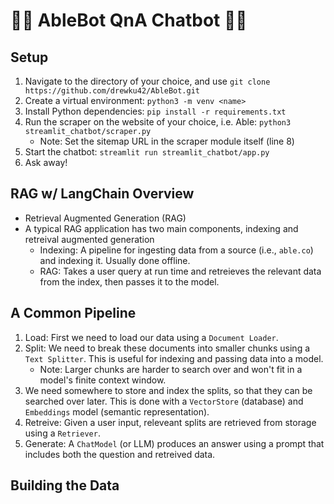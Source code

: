 # 🌟🤖 AbleBot QnA Chatbot 🤖🌟

## Setup
1. Navigate to the directory of your choice, and use `git clone https://github.com/drewku42/AbleBot.git`
2. Create a virtual environment: `python3 -m venv <name>`
3. Install Python dependencies: `pip install -r requirements.txt`
4. Run the scraper on the website of your choice, i.e. Able:
   `python3 streamlit_chatbot/scraper.py`
   - Note: Set the sitemap URL in the scraper module itself (line 8)
6. Start the chatbot: `streamlit run streamlit_chatbot/app.py`
7. Ask away!

## RAG w/ LangChain Overview
- Retrieval Augmented Generation (RAG)
- A typical RAG application has two main components, indexing and retreival augmented generation
    - Indexing: A pipeline for ingesting data from a source (i.e., `able.co`) and indexing it. Usually done offline.
    - RAG: Takes a user query at run time and retreieves the relevant data from the index, then passes it to the model.

## A Common Pipeline
1. Load: First we need to load our data using a `Document Loader`.
2. Split: We need to break these documents into smaller chunks using a `Text Splitter`. This is useful for indexing and passing data into a model. 
    - Note: Larger chunks are harder to search over and won't fit in a model's finite context window.
3. We need somewhere to store and index the splits, so that they can be searched over later. This is done with a `VectorStore` (database) and `Embeddings` model (semantic representation).
4. Retreive: Given a user input, releveant splits are retrieved from storage using a `Retriever`.
5. Generate: A `ChatModel` (or LLM) produces an answer using a prompt that includes both the question and retreived data.

## Building the Data
